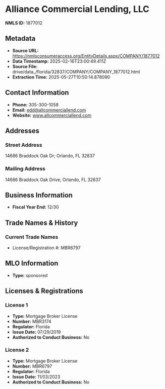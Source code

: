 # Alliance Commercial Lending, LLC

**NMLS ID:** 1877012

## Metadata
- **Source URL:** https://nmlsconsumeraccess.org/EntityDetails.aspx/COMPANY/1877012
- **Data Timestamp:** 2025-02-16T23:00:49.411Z
- **Source File:** drive/data_/florida/32837/COMPANY/COMPANY_1877012.html
- **Extraction Time:** 2025-05-27T10:50:14.878090

## Contact Information
- **Phone:** 305-300-1058
- **Email:** edd@allcommerciallend.com
- **Website:** www.allcommerciallend.com

## Addresses
### Street Address
14686 Braddock Oak Dr; Orlando, FL 32837

### Mailing Address
14686 Braddock Oak Drive; Orlando, FL 32837

## Business Information
- **Fiscal Year End:** 12/30

## Trade Names & History
### Current Trade Names
- License/Registration #: MBR6797

## MLO Information
- **Type:** sponsored

## Licenses & Registrations

### License 1
- **Type:** Mortgage Broker License
- **Number:** MBR3174
- **Regulator:** Florida
- **Issue Date:** 07/29/2019
- **Authorized to Conduct Business:** No

### License 2
- **Type:** Mortgage Broker License
- **Number:** MBR6797
- **Regulator:** Florida
- **Issue Date:** 11/03/2023
- **Authorized to Conduct Business:** No
